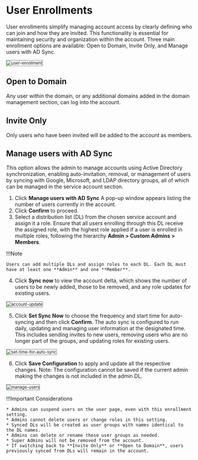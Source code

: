# User Enrollments

User enrollments simplify managing account access by clearly defining who can join and how they are invited. This functionality is essential for maintaining security and organization within the account. Three main enrollment options are available:  Open to Domain, Invite Only, and Manage users with AD Sync.

<img src="../images/user-enrollment.png" alt="user-enrollment" title="user-enrollment" style="border: 1px solid gray; zoom:80%;"> 

## Open to Domain

Any user within the domain, or any additional domains added in the domain management section, can log into the account.

## Invite Only

Only users who have been invited will be added to the account as members.

## Manage users with AD Sync

This option allows the admin to manage accounts using Active Directory synchronization, enabling auto-invitation, removal, or management of users by syncing with Google, Microsoft, and LDAP directory groups, all of which can be managed in the service account section.

1. Click **Manage users with AD Sync** A pop-up window appears listing the number of users currently in the account.
2. Click **Confirm** to proceed.
3. Select a distribution list (DL) from the chosen service account and assign it a role. Ensure that all users enrolling through this DL receive the assigned role, with the highest role applied if a user is enrolled in multiple roles, following the hierarchy **Admin > Custom Admins > Members**. 

!!!Note
    
    Users can add multiple DLs and assign roles to each DL. Each DL must have at least one **Admin** and one **Member**.
4. Click **Sync now** to view the account delta, which shows the number of users to be newly added, those to be removed, and any role updates for existing users.  
<img src="../images/account-update.png" alt="account-update" title="account-update" style="border: 1px solid gray; zoom:80%;"> 


5. Click **Set Sync Now** to choose the frequency and start time for auto-syncing and then click **Confirm**. The auto sync is configured to run daily, updating and managing user information at the designated time. This includes sending invites to new users, removing users who are no longer part of the groups, and updating roles for existing users.  
<img src="../images/set-time-for-auto-sync.png" alt="set-time-for-auto-sync" title="set-time-for-auto-sync" style="border: 1px solid gray; zoom:80%;"> 


6. Click **Save Configuration** to apply and update all the respective changes. 
Note: The configuration cannot be saved if the current admin making the changes is not included in the admin DL.  
<img src="../images/manage-users.png" alt="manage-users" title="manage-users" style="border: 1px solid gray; zoom:80%;"> 

!!!Important Considerations

    * Admins can suspend users on the user page, even with this enrollment setting.
    * Admins cannot delete users or change roles in this setting.
    * Synced DLs will be created as user groups with names identical to the DL names.
    * Admins can delete or rename these user groups as needed.
    * Super Admins will not be removed from the account.
    * If switching back to **Invite Only** or **Open to Domain**, users previously synced from DLs will remain in the account.